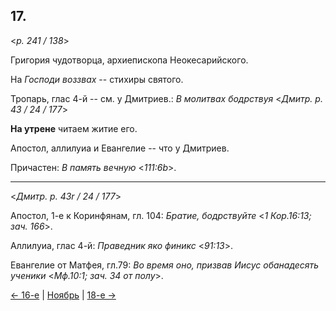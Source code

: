 
## 17.

<*p. 241 / 138*>

Григория чудотворца, архиепископа Неокесарийского.

На *Господи воззвах* -- стихиры святого. 

Тропарь, глас 4-й -- см. у Дмитриев.: *В молитвах бодрствуя* <*Дмитр. p. 43 / 24 / 177*> 

**На утрене** читаем житие его. 

Апостол, аллилуиа и Евангелие -- что у Дмитриев. 

Причастен: *В память вечную* <*111:6b*>. 

---

<*Дмитр. p. 43r / 24 / 177*>

Апостол, 1-е к Коринфянам, гл. 104: *Братие, бодрствуйте* <*1 Кор.16:13; зач. 166*>. 

Аллилуиа, глас 4-й: *Праведник яко финикс* <*91:13*>. 

Евангелие от Матфея, гл.79: *Во время оно, призвав Иисус обанадесять ученики* <*Мф.10:1; зач. 34 от полу*>. 

[← 16-е](11_16_GMT.ru.md) | [Ноябрь](README.md#17-й) | [18-е →](11_18_GMT.ru.md)
